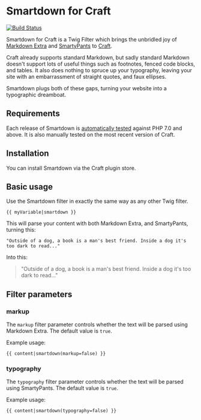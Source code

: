 # Smartdown for Craft #

[![Build Status](https://travis-ci.org/experience/smartdown.craft-plugin.svg?branch=master)](https://travis-ci.org/experience/smartdown.craft-plugin)

Smartdown for Craft is a Twig Filter which brings the unbridled joy of [Markdown Extra][md_extra] and [SmartyPants][smartypants] to [Craft][craft].

[craft]:https://craftcms.com
[md_extra]:https://michelf.ca/projects/php-markdown/
[smartypants]:https://michelf.ca/projects/php-smartypants/

Craft already supports standard Markdown, but sadly standard Markdown doesn't support lots of useful things such as footnotes, fenced code blocks, and tables. It also does nothing to spruce up your typography, leaving your site with an embarrassment of straight quotes, and faux ellipses.

Smartdown plugs both of these gaps, turning your website into a typographic dreamboat.

## Requirements ##
Each release of Smartdown is [automatically tested][travis] against PHP 7.0 and above. It is also manually tested on the most recent version of Craft.

[travis]: https://travis-ci.org/experience/smartdown.craft-plugin "See the Smartdown build status on Travis CI"

## Installation ##
You can install Smartdown via the Craft plugin store.

## Basic usage ##
Use the Smartdown filter in exactly the same way as any other Twig filter.

    {{ myVariable|smartdown }}

This will parse your content with both Markdown Extra, and SmartyPants, turning this:

    "Outside of a dog, a book is a man's best friend. Inside a dog it's too dark to read..."

Into this:

> "Outside of a dog, a book is a man's best friend. Inside a dog it's too dark to read..."

## Filter parameters ##

### markup ###
The `markup` filter parameter controls whether the text will be parsed using Markdown Extra. The default value is `true`.

Example usage:

    {{ content|smartdown(markup=false) }}

### typography ###
The `typography` filter parameter controls whether the text will be parsed using SmartyPants. The default value is `true`.

Example usage:

    {{ content|smartdown(typography=false) }}
